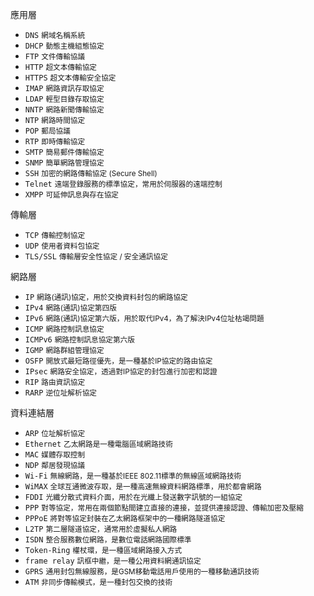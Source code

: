應用層
- `DNS` <small>網域名稱系統</small>
- `DHCP` <small>動態主機組態協定</small>
- `FTP` <small>文件傳輸協議</small>
- `HTTP` <small>超文本傳輸協定</small>
- `HTTPS` <small>超文本傳輸安全協定</small>
- `IMAP` <small>網路資訊存取協定</small>
- `LDAP` <small>輕型目錄存取協定</small>
- `NNTP` <small>網路新聞傳輸協定</small>
- `NTP` <small>網路時間協定</small>
- `POP` <small>郵局協議</small>
- `RTP` <small>即時傳輸協定</small>
- `SMTP` <small>簡易郵件傳輸協定</small>
- `SNMP` <small>簡單網路管理協定</small>
- `SSH` <small>加密的網路傳輸協定 (Secure Shell)</small>
- `Telnet` <small>遠端登錄服務的標準協定，常用於伺服器的遠端控制</small>
- `XMPP` <small>可延伸訊息與存在協定</small>

傳輸層
- `TCP` <small>傳輸控制協定</small>
- `UDP` <small>使用者資料包協定</small>
- `TLS/SSL` <small>傳輸層安全性協定 / 安全通訊協定</small>

網路層
- `IP` <small>網路(通訊)協定，用於交換資料封包的網路協定</small>
- `IPv4` <small>網路(通訊)協定第四版</small>
- `IPv6` <small>網路(通訊)協定第六版，用於取代IPv4，為了解決IPv4位址枯竭問題</small>
- `ICMP` <small>網路控制訊息協定</small>
- `ICMPv6` <small>網路控制訊息協定第六版</small>
- `IGMP` <small>網路群組管理協定</small>
- `OSFP` <small>開放式最短路徑優先，是一種基於IP協定的路由協定</small>
- `IPsec` <small>網路安全協定，透過對IP協定的封包進行加密和認證</small>
- `RIP` <small>路由資訊協定</small>
- `RARP` <small>逆位址解析協定</small>

資料連結層
- `ARP` <small>位址解析協定</small>
- `Ethernet` <small>乙太網路是一種電腦區域網路技術</small>
- `MAC` <small>媒體存取控制</small>
- `NDP` <small>鄰居發現協議</small>
- `Wi-Fi` <small>無線網路，是一種基於IEEE 802.11標準的無線區域網路技術</small>
- `WiMAX` <small>全球互通微波存取，是一種高速無線資料網路標準，用於都會網路</small>
- `FDDI` <small>光纖分散式資料介面，用於在光纖上發送數字訊號的一組協定</small>
- `PPP` <small>對等協定，常用在兩個節點間建立直接的連接，並提供連接認證、傳輸加密及壓縮</small>
- `PPPoE` <small>將對等協定封裝在乙太網路框架中的一種網路隧道協定</small>
- `L2TP` <small>第二層隧道協定，通常用於虛擬私人網路</small>
- `ISDN` <small>整合服務數位網路，是數位電話網路國際標準</small>
- `Token-Ring` <small>權杖環，是一種區域網路接入方式</small>
- `frame relay` <small>訊框中繼，是一種公用資料網通訊協定</small>
- `GPRS` <small>通用封包無線服務，是GSM移動電話用戶使用的一種移動通訊技術</small>
- `ATM` <small>非同步傳輸模式，是一種封包交換的技術</small>
